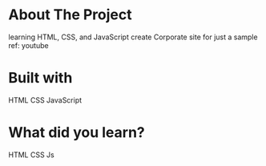 # About The Project

learning HTML, CSS, and JavaScript
create Corporate site for just a sample
ref: youtube

# Built with

HTML CSS JavaScript

# What did you learn?

HTML CSS Js

